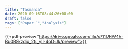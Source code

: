 ```yaml
---
title: "Tasmania"
date: 2020-09-08T08:44:26+08:00
draft: false
tags: ["Paper 1","Analysis"]
---
```


{{<pdf-preview "https://drive.google.com/file/d/11UHW4h-Bu0B8kzdix_2tu_yIl-4oD-Jk/preview">}}
